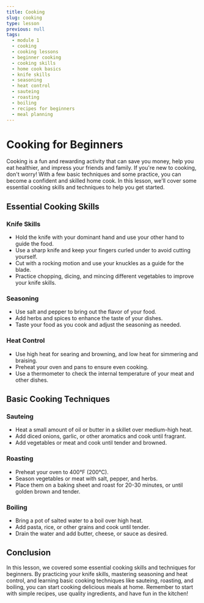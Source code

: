 ```yaml
---
title: Cooking
slug: cooking
type: lesson
previous: null
tags:
  - module 1
  - cooking
  - cooking lessons
  - beginner cooking
  - cooking skills
  - home cook basics
  - knife skills
  - seasoning
  - heat control
  - sauteing
  - roasting
  - boiling
  - recipes for beginners
  - meal planning
---
```


# Cooking for Beginners

Cooking is a fun and rewarding activity that can save you money, help you eat healthier, and impress your friends and family. If you're new to cooking, don't worry! With a few basic techniques and some practice, you can become a confident and skilled home cook. In this lesson, we'll cover some essential cooking skills and techniques to help you get started.

## Essential Cooking Skills

### Knife Skills

- Hold the knife with your dominant hand and use your other hand to guide the food.
- Use a sharp knife and keep your fingers curled under to avoid cutting yourself.
- Cut with a rocking motion and use your knuckles as a guide for the blade.
- Practice chopping, dicing, and mincing different vegetables to improve your knife skills.

### Seasoning

- Use salt and pepper to bring out the flavor of your food.
- Add herbs and spices to enhance the taste of your dishes.
- Taste your food as you cook and adjust the seasoning as needed.

### Heat Control

- Use high heat for searing and browning, and low heat for simmering and braising.
- Preheat your oven and pans to ensure even cooking.
- Use a thermometer to check the internal temperature of your meat and other dishes.

## Basic Cooking Techniques

### Sauteing

- Heat a small amount of oil or butter in a skillet over medium-high heat.
- Add diced onions, garlic, or other aromatics and cook until fragrant.
- Add vegetables or meat and cook until tender and browned.

### Roasting

- Preheat your oven to 400°F (200°C).
- Season vegetables or meat with salt, pepper, and herbs.
- Place them on a baking sheet and roast for 20-30 minutes, or until golden brown and tender.

### Boiling

- Bring a pot of salted water to a boil over high heat.
- Add pasta, rice, or other grains and cook until tender.
- Drain the water and add butter, cheese, or sauce as desired.

## Conclusion

In this lesson, we covered some essential cooking skills and techniques for beginners. By practicing your knife skills, mastering seasoning and heat control, and learning basic cooking techniques like sauteing, roasting, and boiling, you can start cooking delicious meals at home. Remember to start with simple recipes, use quality ingredients, and have fun in the kitchen!
